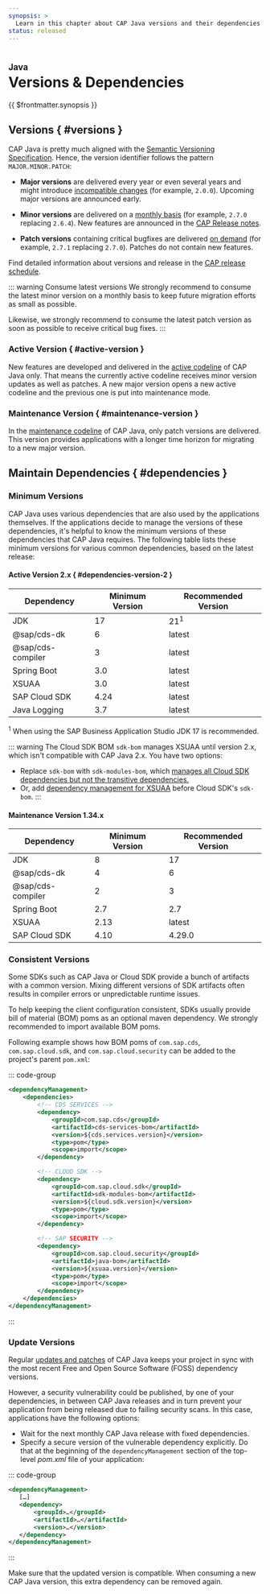 ```yaml
---
synopsis: >
  Learn in this chapter about CAP Java versions and their dependencies.
status: released
---
```


# Versions & Dependencies
<style scoped>
  h1:before {
    content: "Java"; display: block; font-size: 60%; margin: 0 0 .2em;
  }
</style>

{{ $frontmatter.synopsis }}


<!-- #### Content -->
<!--- % include _chapters toc="2,3" %} -->

<!-- ## [CDS Properties](properties/) {.toc-redirect} -->

<!-- [Learn more about CDS properties to configure the CAP Java SDK.](properties){.learn-more} -->

## Versions { #versions }

CAP Java is pretty much aligned with the [Semantic Versioning Specification](https://semver.org).
Hence, the version identifier follows the pattern `MAJOR.MINOR.PATCH`:

- **Major versions** are delivered every year or even several years and might introduce [incompatible changes](../releases/schedule#cap-java) (for example, `2.0.0`).
Upcoming major versions are announced early.

- **Minor versions** are delivered on a [monthly basis](/releases/schedule#minor) (for example, `2.7.0` replacing `2.6.4`). 
New features are announced in the [CAP Release notes](/releases/).

- **Patch versions** containing critical bugfixes are delivered [on demand](../releases/schedule#patch) (for example, `2.7.1` replacing `2.7.0`). Patches do not contain new features.

Find detailed information about versions and release in the [CAP release schedule](../releases/schedule#cap-java).

::: warning Consume latest versions
We strongly recommend to consume the latest minor version on a monthly basis to keep future migration efforts as small as possible.

Likewise, we strongly recommend to consume the latest patch version as soon as possible to receive critical bug fixes.
:::

### Active Version { #active-version }

New features are developed and delivered in the [active codeline](../releases/schedule#active) of CAP Java only.
That means the currently active codeline receives minor version updates as well as patches.
A new major version opens a new active codeline and the previous one is put into maintenance mode.

### Maintenance Version { #maintenance-version }

In the [maintenance codeline](../releases/schedule#maintenance-status) of CAP Java, only patch versions are delivered.
This version provides applications with a longer time horizon for migrating to a new major version.


<div id="milestones" />


## Maintain Dependencies { #dependencies }

### Minimum Versions

CAP Java uses various dependencies that are also used by the applications themselves. 
If the applications decide to manage the versions of these dependencies, it's helpful to know the minimum versions of these dependencies that CAP Java requires. 
The following table lists these minimum versions for various common dependencies, based on the latest release:

#### Active Version 2.x { #dependencies-version-2 }

| Dependency | Minimum Version | Recommended Version |
| --- | --- | --- |
| JDK | 17 | 21<sup>1</sup> |
| @sap/cds-dk | 6 | latest |
| @sap/cds-compiler | 3 | latest |
| Spring Boot | 3.0 | latest |
| XSUAA | 3.0 | latest |
| SAP Cloud SDK | 4.24 | latest |
| Java Logging | 3.7 | latest |

<sup>1</sup> When using the SAP Business Application Studio JDK 17 is recommended.

::: warning
The Cloud SDK BOM `sdk-bom` manages XSUAA until version 2.x, which isn't compatible with CAP Java 2.x.
You have two options:
* Replace `sdk-bom` with `sdk-modules-bom`, which [manages all Cloud SDK dependencies but not the transitive dependencies.](https://sap.github.io/cloud-sdk/docs/java/guides/manage-dependencies#the-sap-cloud-sdk-bill-of-material)
* Or, add [dependency management for XSUAA](https://github.com/SAP/cloud-security-services-integration-library#installation) before Cloud SDK's `sdk-bom`.
:::

#### Maintenance Version 1.34.x

| Dependency | Minimum Version | Recommended Version |
| --- | --- | --- |
| JDK | 8 | 17 |
| @sap/cds-dk | 4 | 6 |
| @sap/cds-compiler | 2 | 3 |
| Spring Boot | 2.7 | 2.7 |
| XSUAA | 2.13 | latest |
| SAP Cloud SDK | 4.10 | 4.29.0 |

### Consistent Versions

Some SDKs such as CAP Java or Cloud SDK provide a bunch of artifacts with a common version.
Mixing different versions of SDK artifacts often results in compiler errors or unpredictable runtime issues.

To help keeping the client configuration consistent, SDKs usually provide bill of material (BOM) poms as an optional maven dependency. We strongly recommended to import available BOM poms.


Following example shows how BOM poms of `com.sap.cds`, `com.sap.cloud.sdk`, and `com.sap.cloud.security` can be added to the project's parent `pom.xml`:

::: code-group
```xml [pom.xml]
<dependencyManagement>
	<dependencies>
		<!-- CDS SERVICES -->
		<dependency>
			<groupId>com.sap.cds</groupId>
			<artifactId>cds-services-bom</artifactId>
			<version>${cds.services.version}</version>
			<type>pom</type>
			<scope>import</scope>
		</dependency>

		<!-- CLOUD SDK -->
		<dependency>
			<groupId>com.sap.cloud.sdk</groupId>
			<artifactId>sdk-modules-bom</artifactId>
			<version>${cloud.sdk.version}</version>
			<type>pom</type>
			<scope>import</scope>
		</dependency>

		<!-- SAP SECURITY -->
		<dependency>
			<groupId>com.sap.cloud.security</groupId>
			<artifactId>java-bom</artifactId>
			<version>${xsuaa.version}</version>
			<type>pom</type>
			<scope>import</scope>
		</dependency>
	</dependencies>
</dependencyManagement>
```
:::

	
### Update Versions

Regular [updates and patches](#versions) of CAP Java keeps your project in sync with the most recent Free and Open Source Software (FOSS) dependency versions.

However, a security vulnerability could be published, by one of your dependencies, in between CAP Java releases and in turn prevent your application from being released due to failing security scans. 
In this case, applications have the following options:

- Wait for the next monthly CAP Java release with fixed dependencies.
- Specify a secure version of the vulnerable dependency explicitly. Do that at the beginning of the `dependencyManagement` section of the top-level *pom.xml* file of your application:

::: code-group
```xml [pom.xml]
<dependencyManagement>
   […]
   <dependency>
       <groupId>…</groupId>
       <artifactId>…</artifactId>
       <version>…</version>
   </dependency>
</dependencyManagement>
```
:::

Make sure that the updated version is compatible. When consuming a new CAP Java version, this extra dependency can be removed again.

<div id="in-update-versions" />